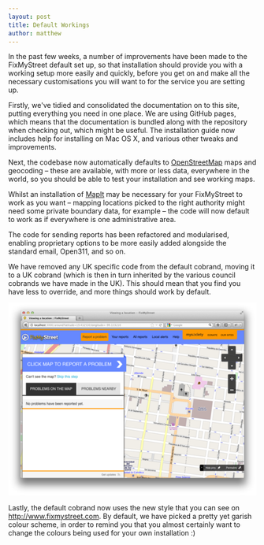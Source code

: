 ```yaml
---
layout: post
title: Default Workings
author: matthew
---
```


In the past few weeks, a number of improvements have been made to the
FixMyStreet default set up, so that installation should provide you with a
working setup more easily and quickly, before you get on and make all the
necessary customisations you will want to for the service you are setting up.

Firstly, we've tidied and consolidated the documentation on to this site,
putting everything you need in one place. We are using GitHub pages, which means
that the documentation is bundled along with the repository when checking out,
which might be useful. The installation guide now includes help for installing
on Mac OS X, and various other tweaks and improvements.

Next, the codebase now automatically defaults to
[OpenStreetMap](http://www.openstreetmap.org/) maps and geocoding &ndash; these are
available, with more or less data, everywhere in the world, so you should be
able to test your installation and see working maps.

Whilst an installation of [MapIt](http://global.mapit.mysociety.org/) may be
necessary for your FixMyStreet to work as you want &ndash; mapping locations picked to
the right authority might need some private boundary data, for example &ndash; the
code will now default to work as if everywhere is one administrative area.

The code for sending reports has been refactored and modularised, enabling
proprietary options to be more easily added alongside the standard email,
Open311, and so on.

We have removed any UK specific code from the default cobrand, moving it to
a UK cobrand (which is then in turn inherited by the various council cobrands
we have made in the UK). This should mean that you find you have less to override,
and more things should work by default.

![Default screenshot](/assets/img/2012-07-27-screenshot.png)

Lastly, the default cobrand now uses the new style that you can see on
<http://www.fixmystreet.com>. By default, we have picked a pretty yet garish
colour scheme, in order to remind you that you almost certainly want to change
the colours being used for your own installation :)

